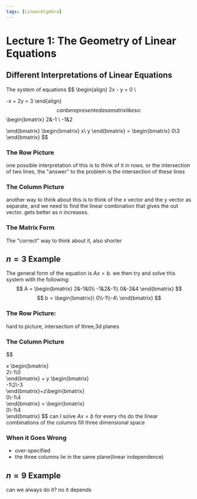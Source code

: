 ```yaml
---
tags: [LinearAlgebra]
---
```


# Lecture 1\: The Geometry of Linear Equations

## Different Interpretations of Linear Equations
The system of equations
$$
\begin{align}
2x - y = 0 \\

-x + 2y = 3
\end{align}
$$
can be represented as a matrix like so:
$$
\begin{bmatrix}
2&-1 \\
-1&2

\end{bmatrix} 
\begin{bmatrix}
x\\
y
\end{bmatrix} = \begin{bmatrix}
0\\3
\end{bmatrix}
$$
### The Row Picture
one possible interpretation of this is to think of it in rows. or the intersection of two lines, the "answer" to the problem is the intersection of these lines


### The Column Picture
another way to think about this is to think of the x vector and the y vector as separate, and we need to find the linear combination that gives the out vector. gets better as $n$ increases.

### The Matrix Form
The "correct" way to think about it, also shorter

## $n =3$ Example
The general form of the equation is $Ax = b$. we then try and solve this system with the following:
$$
A = \begin{bmatrix}
2&-1&0\\
-1&2&-1\\
0&-3&4
\end{bmatrix} 
$$$$
b = \begin{bmatrix}\
0\\-1\\-4\
\end{bmatrix}
$$
### The Row Picture:
hard to picture, intersection of three,3d planes
### The Column Picture
$$

x \begin{bmatrix}\
2\\-1\\0\
\end{bmatrix} + y \begin{bmatrix}\
-1\\2\\-3\
\end{bmatrix}+z\begin{bmatrix}\
0\\-1\\4\
\end{bmatrix} = \begin{bmatrix}\
0\\-1\\4\
\end{bmatrix}
$$
can I solve $Ax=b$ for every rhs
do the linear combinations of the columns fill three dimensional space
### When it Goes Wrong
- over-specified
- the three columns lie in the same plane(linear independence)
## $n=9$ Example
can we always do it? no it depends
